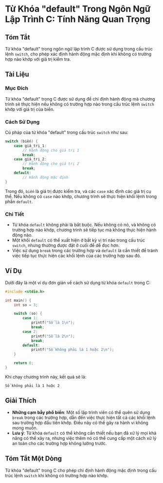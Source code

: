 <!--
Meta Description: # Từ Khóa "default" Trong Ngôn Ngữ Lập Trình C: Tính Năng Quan Trọng ## Tóm Tắt Từ khóa "default" trong ngôn ngữ lập trình C được sử dụng trong cấu tr...
Meta Keywords: trong, default, không, trường, hợp
-->

# Từ Khóa "default" Trong Ngôn Ngữ Lập Trình C: Tính Năng Quan Trọng

## Tóm Tắt
Từ khóa "default" trong ngôn ngữ lập trình C được sử dụng trong cấu trúc lệnh `switch`, cho phép xác định hành động mặc định khi không có trường hợp nào khớp với giá trị kiểm tra.

## Tài Liệu
### Mục Đích
Từ khóa "default" trong C được sử dụng để chỉ định hành động mà chương trình sẽ thực hiện nếu không có trường hợp nào trong cấu trúc lệnh `switch` khớp với giá trị của biến.

### Cách Sử Dụng
Cú pháp của từ khóa "default" trong cấu trúc `switch` như sau:

```c
switch (biến) {
    case giá_trị_1:
        // Hành động cho giá trị 1
        break;
    case giá_trị_2:
        // Hành động cho giá trị 2
        break;
    default:
        // Hành động mặc định
}
```

Trong đó, `biến` là giá trị được kiểm tra, và các `case` xác định các giá trị cụ thể. Nếu không có `case` nào khớp, chương trình sẽ thực hiện khối lệnh trong phần `default`.

### Chi Tiết
- Từ khóa `default` không phải là bắt buộc. Nếu không có nó, và không có trường hợp nào khớp, chương trình sẽ tiếp tục mà không thực hiện hành động nào.
- Một khối `default` có thể xuất hiện ở bất kỳ vị trí nào trong cấu trúc `switch`, nhưng thường được đặt ở cuối để dễ đọc hơn.
- Việc sử dụng `break` trong các trường hợp và `default` là cần thiết để tránh việc tiếp tục thực hiện các khối lệnh của các trường hợp sau đó.

## Ví Dụ
Dưới đây là một ví dụ đơn giản về cách sử dụng từ khóa `default` trong C:

```c
#include <stdio.h>

int main() {
    int so = 3;

    switch (so) {
        case 1:
            printf("Số là 1\n");
            break;
        case 2:
            printf("Số là 2\n");
            break;
        default:
            printf("Số không phải là 1 hoặc 2\n");
    }

    return 0;
}
```

Khi chạy chương trình này, kết quả sẽ là:
```
Số không phải là 1 hoặc 2
```

## Giải Thích
- **Những cạm bẫy phổ biến**: Một số lập trình viên có thể quên sử dụng `break` trong các trường hợp, dẫn đến việc thực hiện tất cả các khối lệnh sau trường hợp đầu tiên khớp. Điều này có thể gây ra hành vi không mong muốn.
- **Lưu ý**: Từ khóa `default` có thể không cần thiết nếu bạn đã xử lý mọi khả năng có thể xảy ra, nhưng việc thêm nó có thể cung cấp một cách xử lý an toàn cho các trường hợp không lường trước.

## Tóm Tắt Một Dòng
Từ khóa "default" trong C cho phép chỉ định hành động mặc định trong cấu trúc lệnh `switch` khi không có trường hợp nào khớp.